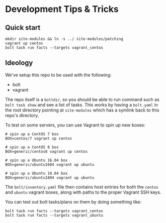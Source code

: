 # Development Tips & Tricks

## Quick start

```shell
mkdir site-modules && ln -s ../ site-modules/patching
vagrant up centos
bolt task run facts --targets vagrant_centos
```

## Ideology

We've setup this repo to be used with the following:
 * bolt
 * vagrant

The repo itself is a `boltdir`, so you should be able to run command such as `bolt task show`
and see a list of tasks. This works by having a `bolt.yaml` in the root directory pointing
at `site-modules` which has a symlink back to this repo's directory.

To test on some servers, you can use Vagrant to spin up new boxes:

```shell
# spin up a CentOS 7 box
BOX=centos/7 vagrant up centos

# spin up a CentOS 8 box
BOX=generic/centos8 vagrant up centos

# spin up a Ubuntu 16.04 box
BOX=generic/ubuntu1604 vagrant up ubuntu

# spin up a Ubuntu 18.04 box
BOX=generic/ubuntu1804 vagrant up ubuntu
```

The `bolt/inventory.yaml` file then contains host entries for both the `centos` and `ubuntu`
vagrant boxes, along with paths to the proper Vagrant SSH keys.

You can test out bolt tasks/plans on them by doing something like:
```shell
bolt task run facts --targets vagrant_centos
bolt task run facts --targets vagrant_ubuntu
```
